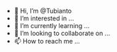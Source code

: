- 👋 Hi, I’m @Tubianto
- 👀 I’m interested in ...
- 🌱 I’m currently learning ...
- 💞️ I’m looking to collaborate on ...
- 📫 How to reach me ...

<!---
Tubianto/Tubianto is a ✨ special ✨ repository because its `README.md` (this file) appears on your GitHub profile.
You can click the Preview link to take a look at your changes.
--->
